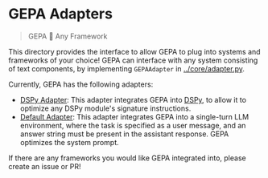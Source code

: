 # GEPA Adapters

> GEPA 🤝 Any Framework

This directory provides the interface to allow GEPA to plug into systems and frameworks of your choice! GEPA can interface with any system consisting of text components, by implementing `GEPAAdapter` in [../core/adapter.py](../core/adapter.py).

Currently, GEPA has the following adapters:
- [DSPy Adapter](./dspy_adapter/): This adapter integrates GEPA into [DSPy](https://dspy.ai/), to allow it to optimize any DSPy module's signature instructions.
- [Default Adapter](./default_adapter/): This adapter integrates GEPA into a single-turn LLM environment, where the task is specified as a user message, and an answer string must be present in the assistant response. GEPA optimizes the system prompt.

If there are any frameworks you would like GEPA integrated into, please create an issue or PR!
